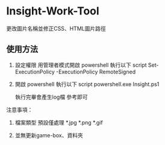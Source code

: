 ﻿# Insight-Work-Tool
更改圖片名稱並修正CSS、HTML圖片路徑

## 使用方法
1. 設定權限
	用管理者模式開啟 powershell 執行以下 script
	Set-ExecutionPolicy -ExecutionPolicy RemoteSigned

2. 開啟 powershell 執行以下 script
	powershell.exe Insight.ps1

	執行完畢會產生log檔 參考即可

注意事項：
1. 檔案類型
	預設僅處理 *.jpg *.png *.gif

2. 並無更新game-box、資料夾 
